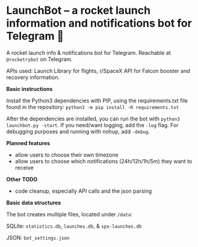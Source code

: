 # LaunchBot – a rocket launch information and notifications bot for Telegram 🚀
A rocket launch info & notifications bot for Telegram. Reachable at `@rocketrybot` on Telegram.

APIs used: Launch Library for flights, r/SpaceX API for Falcon booster and recovery information.

**Basic instructions**

Install the Python3 dependencies with PIP, using the requirements.txt file found in the repository: `python3 -m pip install -R requirements.txt `

After the dependencies are installed, you can run the bot with `python3 launchbot.py -start`. If you need/want logging, add the `-log` flag. For debugging purposes and running with nohup, add `-debug`.


**Planned features**

- allow users to choose their own timezone
- allow users to choose which notifications (24h/12h/1h/5m) they want to receive

**Other TODO**

- code cleanup, especially API calls and the json parsing

**Basic data structures**

The bot creates multiple files, located under `/data`:

SQLite: `statistics.db`, `launches.db`, & `spx-launches.db`

JSON: `bot_settings.json`
